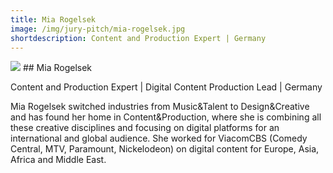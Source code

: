 ```yaml
---
title: Mia Rogelsek
image: /img/jury-pitch/mia-rogelsek.jpg
shortdescription: Content and Production Expert | Germany
---
```

<img src="/img/jury-pitch/mia-rogelsek.jpg">
## Mia Rogelsek

Content and Production Expert | Digital Content Production Lead | Germany

Mia Rogelsek switched industries from Music&Talent to Design&Creative and has found her home in Content&Production, where she is combining all these creative disciplines and focusing on digital platforms for an international and global audience. She worked for ViacomCBS (Comedy Central, MTV, Paramount, Nickelodeon) on digital content for Europe, Asia, Africa and Middle East.
